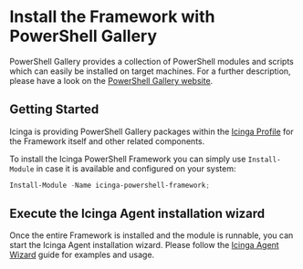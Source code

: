 # Install the Framework with PowerShell Gallery

PowerShell Gallery provides a collection of PowerShell modules and scripts which can easily be installed on target machines. For a further description, please have a look on the [PowerShell Gallery website](https://www.powershellgallery.com/).

## Getting Started

Icinga is providing PowerShell Gallery packages within the [Icinga Profile](https://www.powershellgallery.com/profiles/Icinga) for the Framework itself and other related components.

To install the Icinga PowerShell Framework you can simply use `Install-Module` in case it is available and configured on your system:

```powershell
Install-Module -Name icinga-powershell-framework;
```

## Execute the Icinga Agent installation wizard

Once the entire Framework is installed and the module is runnable, you can start the Icinga Agent installation wizard. Please follow the [Icinga Agent Wizard](04-Icinga-Agent-Wizard.md) guide for examples and usage.
